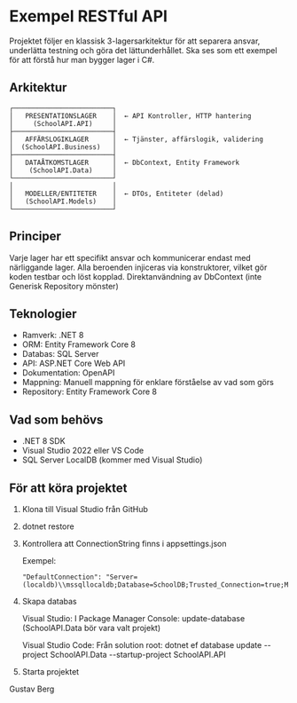 ﻿# Exempel RESTful API

Projektet följer en klassisk 3-lagersarkitektur för att separera ansvar, underlätta testning och göra det lättunderhållet.
Ska ses som ett exempel för att förstå hur man bygger lager i C#.

## Arkitektur

```
┌─────────────────────────┐
│   PRESENTATIONSLAGER    │  ← API Kontroller, HTTP hantering
│     (SchoolAPI.API)     │
├─────────────────────────┤
│   AFFÄRSLOGIKLAGER      │  ← Tjänster, affärslogik, validering
│  (SchoolAPI.Business)   │
├─────────────────────────┤
│   DATAÅTKOMSTLAGER      │  ← DbContext, Entity Framework
│    (SchoolAPI.Data)     │
└─────────────────────────┘
│                         │
│   MODELLER/ENTITETER    │  ← DTOs, Entiteter (delad)
│   (SchoolAPI.Models)    │
└─────────────────────────┘
```

## Principer

Varje lager har ett specifikt ansvar och kommunicerar endast med närliggande lager.
Alla beroenden injiceras via konstruktorer, vilket gör koden testbar och löst kopplad.
Direktanvändning av DbContext (inte Generisk Repository mönster)

## Teknologier

- Ramverk: .NET 8
- ORM: Entity Framework Core 8
- Databas: SQL Server
- API: ASP.NET Core Web API
- Dokumentation: OpenAPI
- Mappning: Manuell mappning för enklare förståelse av vad som görs
- Repository: Entity Framework Core 8

## Vad som behövs

- .NET 8 SDK
- Visual Studio 2022 eller VS Code
- SQL Server LocalDB (kommer med Visual Studio)

## För att köra projektet

1. Klona till Visual Studio från GitHub

2. dotnet restore

3. Kontrollera att ConnectionString finns i appsettings.json

   Exempel:
   ```
   "DefaultConnection": "Server=(localdb)\\mssqllocaldb;Database=SchoolDB;Trusted_Connection=true;MultipleActiveResultSets=true"
   ```

4. Skapa databas

   Visual Studio:
   I Package Manager Console: update-database
   (SchoolAPI.Data bör vara valt projekt)

   Visual Studio Code:
   Från solution root:
   dotnet ef database update --project SchoolAPI.Data --startup-project SchoolAPI.API

5. Starta projektet


Gustav Berg